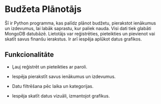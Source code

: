 # Budžeta Plānotājs

Šī ir Python programma, kas palīdz plānot budžetu, pierakstot ienākumus un izdevumus, lai labāk saprastu, kur paliek nauda. Visi dati tiek glabāti MongoDB datubāzē. Lietotājs var reģistrēties, pieteikties un pievienot vai skatīt savus finanšu ierakstus. Ir arī iespēja aplūkot datus grafikos.

## Funkcionalitāte

- Ļauj reģistrēt un pieteikties ar paroli.

- Iespēja pierakstīt savus ienākumus un izdevumus.

- Datu filtrēšana pēc laika un kategorijas.

- Iespēja skatīt datus vizuāli, izmantojot grafikus.